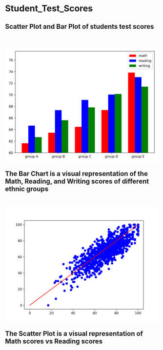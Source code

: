 # Student_Test_Scores
<h2>Scatter Plot and Bar Plot of students test scores <h2/>
<br/>
<img src="img/bar_chart.png" alt="Bar Chart">
<br/>
<p> The Bar Chart is a visual representation of the Math, Reading, and Writing scores of different ethnic groups <p/>
<br/>
<img src="img/scatter_plot.png" alt="Scatter Plot">
<br/>
<p> The Scatter Plot is a visual representation of Math scores vs Reading scores <p/>
